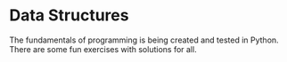 # Data Structures

The fundamentals of programming is being created and tested in Python. There are some fun exercises with solutions for all.
